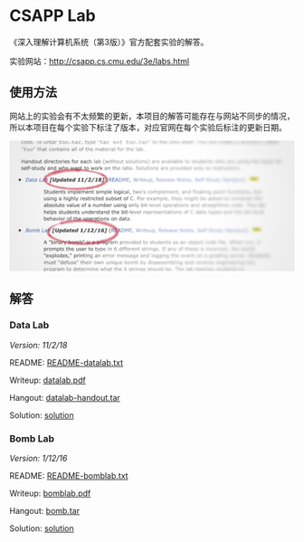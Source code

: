 # CSAPP Lab
《深入理解计算机系统（第3版）》官方配套实验的解答。

实验网站：http://csapp.cs.cmu.edu/3e/labs.html

## 使用方法

网站上的实验会有不太频繁的更新，本项目的解答可能存在与网站不同步的情况，所以本项目在每个实验下标注了版本，对应官网在每个实验后标注的更新日期。

![version_screenshot](version_screenshot.jpg)

## 解答

### Data Lab

*Version: 11/2/18*

README: [README-datalab.txt](Lab1_Data_Lab/README-datalab.txt)

Writeup: [datalab.pdf](Lab1_Data_Lab/datalab.pdf)

Hangout: [datalab-handout.tar](Lab1_Data_Lab/datalab-handout.tar)

Solution: [solution](Lab1_Data_Lab/solution)

### Bomb Lab

*Version: 1/12/16*

README: [README-bomblab.txt](Lab2_Bomb_Lab/README-bomblab.txt)

Writeup: [bomblab.pdf](Lab2_Bomb_Lab/bomblab.pdf)

Hangout: [bomb.tar](Lab2_Bomb_Lab/bomb.tar)

Solution: [solution](Lab2_Bomb_Lab/solution)




